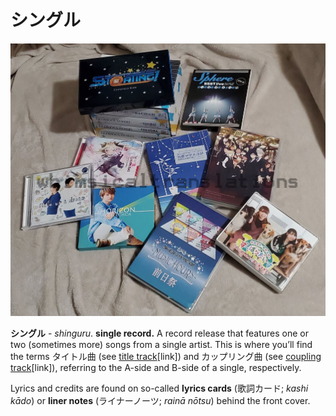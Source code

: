 # シングル

![](/%E3%82%B7%E3%83%B3%E3%82%B0%E3%83%AB/lzX1M22t.jpg)

**シングル** - *shinguru*. **single record.** A record release that features one or two (sometimes more) songs from a single artist. This is where you’ll find the terms タイトル曲 (see [title track](https://whimsicaltranslations.wordpress.com/seiyuu-subculture-term-glossary/#titletrack)[link]) and カップリング曲 (see [coupling track](https://whimsicaltranslations.wordpress.com/seiyuu-subculture-term-glossary/#coupling)[link]), referring to the A-side and B-side of a single, respectively.

Lyrics and credits are found on so-called **lyrics cards** (歌詞カード; *kashi kādo*) or **liner notes** (ライナーノーツ; *rainā nōtsu*) behind the front cover.

